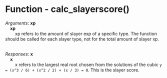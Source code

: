 # Function - calc_slayerscore()

*Arguments*: **xp**<br />
&nbsp;&nbsp;&nbsp;&nbsp;**xp**<br />
&nbsp;&nbsp;&nbsp;&nbsp;&nbsp;&nbsp;&nbsp;&nbsp;xp refers to the amount of slayer exp of a specific type. The function should be called for each slayer type, not for the total amount of slayer xp.

<br />*Responses*: **x**<br />
&nbsp;&nbsp;&nbsp;&nbsp;**x**<br />
&nbsp;&nbsp;&nbsp;&nbsp;&nbsp;&nbsp;&nbsp;&nbsp;x refers to the largest real root chosen from the solutions of the cubic `y = (x^3 / 6) + (x^2 / 2) + (x / 3) = 0`. This is the slayer score.
